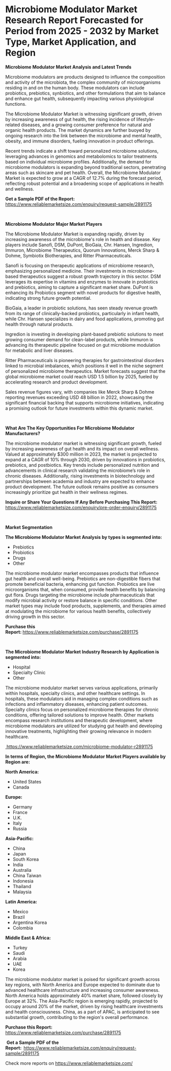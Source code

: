 <p><h1>Microbiome Modulator Market Research Report Forecasted for Period from 2025 -  2032 by Market Type, Market Application, and Region</h1></p><p><strong>Microbiome Modulator Market Analysis and Latest Trends</strong></p>
<p><p>Microbiome modulators are products designed to influence the composition and activity of the microbiota, the complex community of microorganisms residing in and on the human body. These modulators can include probiotics, prebiotics, synbiotics, and other formulations that aim to balance and enhance gut health, subsequently impacting various physiological functions.</p><p>The Microbiome Modulator Market is witnessing significant growth, driven by increasing awareness of gut health, the rising incidence of lifestyle-related diseases, and a growing consumer preference for natural and organic health products. The market dynamics are further buoyed by ongoing research into the link between the microbiome and mental health, obesity, and immune disorders, fueling innovation in product offerings.</p><p>Recent trends indicate a shift toward personalized microbiome solutions, leveraging advances in genomics and metabolomics to tailor treatments based on individual microbiome profiles. Additionally, the demand for microbiome modulators is expanding beyond traditional sectors, penetrating areas such as skincare and pet health. Overall, the Microbiome Modulator Market is expected to grow at a CAGR of 12.7% during the forecast period, reflecting robust potential and a broadening scope of applications in health and wellness.</p></p>
<p><strong>Get a Sample PDF of the Report:&nbsp;</strong> <a href="https://www.reliablemarketsize.com/enquiry/request-sample/2891175?utm_campaign=2634&utm_medium=2&utm_source=Github&utm_content=ia&utm_term=14032025&utm_id=microbiome-modulator">https://www.reliablemarketsize.com/enquiry/request-sample/2891175</a></p>
<p>&nbsp;</p>
<p><strong>Microbiome Modulator Major Market Players</strong></p>
<p><p>The Microbiome Modulator Market is expanding rapidly, driven by increasing awareness of the microbiome's role in health and disease. Key players include Sanofi, DSM, DuPont, BioGaia, Chr. Hansen, Ingredion, Immuron, Microbiome Therapeutics, Quorum Innovations, Merck Sharp & Dohme, Symbiotix Biotherapies, and Ritter Pharmaceuticals.</p><p>Sanofi is focusing on therapeutic applications of microbiome research, emphasizing personalized medicine. Their investments in microbiome-based therapeutics suggest a robust growth trajectory in this sector. DSM leverages its expertise in vitamins and enzymes to innovate in probiotics and prebiotics, aiming to capture a significant market share. DuPont is enhancing its Probiotics segment with novel products for digestive health, indicating strong future growth potential.</p><p>BioGaia, a leader in probiotic solutions, has seen steady revenue growth from its range of clinically-backed probiotics, particularly in infant health, while Chr. Hansen specializes in dairy and food applications, promoting gut health through natural products. </p><p>Ingredion is investing in developing plant-based prebiotic solutions to meet growing consumer demand for clean-label products, while Immuron is advancing its therapeutic pipeline focused on gut microbiome modulation for metabolic and liver diseases. </p><p>Ritter Pharmaceuticals is pioneering therapies for gastrointestinal disorders linked to microbial imbalances, which positions it well in the niche segment of personalized microbiome therapeutics. Market forecasts suggest that the global microbiome market could reach USD 1.5 billion by 2025, fueled by accelerating research and product development.</p><p>Sales revenue figures vary, with companies like Merck Sharp & Dohme reporting revenues exceeding USD 48 billion in 2022, showcasing the significant financial backing that supports microbiome initiatives, indicating a promising outlook for future investments within this dynamic market.</p></p>
<p>&nbsp;</p>
<p><strong>What Are The Key Opportunities For Microbiome Modulator Manufacturers?</strong></p>
<p><p>The microbiome modulator market is witnessing significant growth, fueled by increasing awareness of gut health and its impact on overall wellness. Valued at approximately $300 million in 2023, the market is projected to expand at a CAGR of 10% through 2030, driven by innovations in probiotics, prebiotics, and postbiotics. Key trends include personalized nutrition and advancements in clinical research validating the microbiome’s role in chronic diseases. Additionally, rising investments in biotechnology and partnerships between academia and industry are expected to enhance product development. The future outlook remains positive as consumers increasingly prioritize gut health in their wellness regimes.</p></p>
<p><strong>Inquire or Share Your Questions If Any Before Purchasing This Report:</strong> <a href="https://www.reliablemarketsize.com/enquiry/pre-order-enquiry/2891175?utm_campaign=2634&utm_medium=2&utm_source=Github&utm_content=ia&utm_term=14032025&utm_id=microbiome-modulator">https://www.reliablemarketsize.com/enquiry/pre-order-enquiry/2891175</a></p>
<p>&nbsp;</p>
<p><strong>Market Segmentation</strong></p>
<p><strong>The Microbiome Modulator Market Analysis by types is segmented into:</strong></p>
<p><ul><li> Prebiotics</li><li>Probiotics</li><li>Drugs</li><li>Other </li></ul></p>
<p><p>The microbiome modulator market encompasses products that influence gut health and overall well-being. Prebiotics are non-digestible fibers that promote beneficial bacteria, enhancing gut function. Probiotics are live microorganisms that, when consumed, provide health benefits by balancing gut flora. Drugs targeting the microbiome include pharmaceuticals that modify microbial activity or restore balance in specific conditions. Other market types may include food products, supplements, and therapies aimed at modulating the microbiome for various health benefits, collectively driving growth in this sector.</p></p>
<p><strong>Purchase this Report:&nbsp;</strong><a href="https://www.reliablemarketsize.com/purchase/2891175?utm_campaign=2634&utm_medium=2&utm_source=Github&utm_content=ia&utm_term=14032025&utm_id=microbiome-modulator">https://www.reliablemarketsize.com/purchase/2891175</a></p>
<p>&nbsp;</p>
<p><strong>The Microbiome Modulator Market Industry Research by Application is segmented into:</strong></p>
<p><ul><li> Hospital</li><li>Specialty Clinic</li><li>Other </li></ul></p>
<p><p>The microbiome modulator market serves various applications, primarily within hospitals, specialty clinics, and other healthcare settings. In hospitals, these modulators aid in managing complex conditions such as infections and inflammatory diseases, enhancing patient outcomes. Specialty clinics focus on personalized microbiome therapies for chronic conditions, offering tailored solutions to improve health. Other markets encompass research institutions and therapeutic development, where microbiome modulators are utilized for studying gut health and developing innovative treatments, highlighting their growing relevance in modern healthcare.</p></p>
<p><a href="https://www.reliablemarketsize.com/microbiome-modulator-r2891175?utm_campaign=2634&utm_medium=2&utm_source=Github&utm_content=ia&utm_term=14032025&utm_id=microbiome-modulator">&nbsp;https://www.reliablemarketsize.com/microbiome-modulator-r2891175</a></p>
<p><strong>In terms of Region, the Microbiome Modulator Market Players available by Region are:</strong></p>
<p>
    <p> <strong> North America: </strong>
        <ul>
            <li>United States</li>
            <li>Canada</li>
        </ul>
        </p> 
    <p> <strong> Europe: </strong>
        <ul>
            <li>Germany</li>
            <li>France</li>
            <li>U.K.</li>
            <li>Italy</li>
            <li>Russia</li>
        </ul>
        </p> 
    <p> <strong> Asia-Pacific: </strong>
        <ul>
            <li>China</li>
            <li>Japan</li>
            <li>South Korea</li>
            <li>India</li>
            <li>Australia</li>
            <li>China Taiwan</li>
            <li>Indonesia</li>
            <li>Thailand</li>
            <li>Malaysia</li>
        </ul>
        </p> 
    <p> <strong> Latin America: </strong>
        <ul>
            <li>Mexico</li>
            <li>Brazil</li>
            <li>Argentina Korea</li>
            <li>Colombia</li>
        </ul>
        </p> 
    <p> <strong> Middle East & Africa: </strong>
        <ul>
            <li>Turkey</li>
            <li>Saudi</li>
            <li>Arabia</li>
            <li>UAE</li>
            <li>Korea</li>
        </ul>
    </p>
    </p>
<p><p>The microbiome modulator market is poised for significant growth across key regions, with North America and Europe expected to dominate due to advanced healthcare infrastructure and increasing consumer awareness. North America holds approximately 40% market share, followed closely by Europe at 32%. The Asia-Pacific region is emerging rapidly, projected to occupy around 20% of the market, driven by rising healthcare investments and health consciousness. China, as a part of APAC, is anticipated to see substantial growth, contributing to the region's overall performance.</p></p>
<p><strong>Purchase this Report: </strong><a href="https://www.reliablemarketsize.com/purchase/2891175?utm_campaign=2634&utm_medium=2&utm_source=Github&utm_content=ia&utm_term=14032025&utm_id=microbiome-modulator">https://www.reliablemarketsize.com/purchase/2891175</a></p>
<p>&nbsp;<strong>Get a Sample PDF of the Report:&nbsp;&nbsp;</strong><a href="https://www.reliablemarketsize.com/enquiry/request-sample/2891175?utm_campaign=2634&utm_medium=2&utm_source=Github&utm_content=ia&utm_term=14032025&utm_id=microbiome-modulator">https://www.reliablemarketsize.com/enquiry/request-sample/2891175</a></p>
<p><strong></strong></p>
<p>Check more reports on <a href="https://www.reliablemarketsize.com/?utm_campaign=2634&utm_medium=2&utm_source=Github&utm_content=ia&utm_term=14032025&utm_id=microbiome-modulator">https://www.reliablemarketsize.com/</a></p>